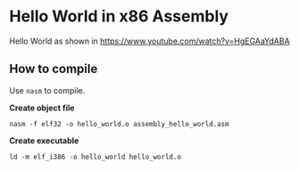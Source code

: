 # Hello World in x86 Assembly
Hello World as shown in https://www.youtube.com/watch?v=HgEGAaYdABA

## How to compile
Use `nasm` to compile.


**Create object file**
```
nasm -f elf32 -o hello_world.o assembly_hello_world.asm
```

**Create executable**
```
ld -m elf_i386 -o hello_world hello_world.o
```
